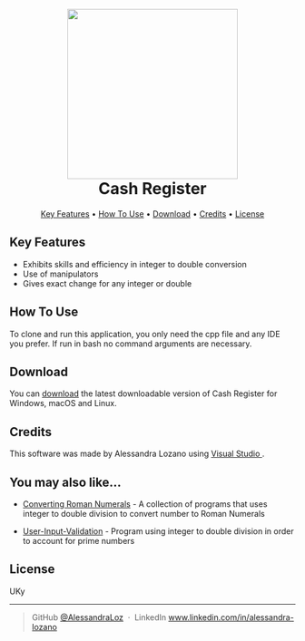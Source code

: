 
<h1 align="center">
  <br>
  <img src="https://cb.scene7.com/is/image/Crate/WoodenCashRegisterHLSSF20/$web_pdp_main_carousel_low$/200728161251/wooden-cash-register.jpg" width="300">
  <br>
  Cash Register
  <br>
</h1>

<p align="center">
  <a href="#key-features">Key Features</a> •
  <a href="#how-to-use">How To Use</a> •
  <a href="#download">Download</a> •
  <a href="#credits">Credits</a> •
  <a href="#license">License</a>
</p>

## Key Features

* Exhibits skills and efficiency in integer to double conversion
* Use of manipulators
* Gives exact change for any integer or double

## How To Use

To clone and run this application, you only need the cpp file and any IDE you prefer. If run in bash no command
arguments are necessary. 

## Download

You can [download](https://github.com/AlessandraLoz/Cash-Register-Lab) the latest downloadable version of Cash Register for Windows, macOS and Linux.

## Credits

This software was made by Alessandra Lozano using <a href="https://visualstudio.microsoft.com/" > Visual Studio </a>.


## You may also like...

- [Converting Roman Numerals](https://github.com/AlessandraLoz/Converting-Roman-Numerals) - A collection of programs that uses integer to double division to convert number to Roman Numerals

- [User-Input-Validation](https://github.com/AlessandraLoz/User-Input-Validation) - Program using integer to double division in order to account for prime numbers

## License

UKy 

---

> GitHub [@AlessandraLoz](https://github.com/AlessandraLoz) &nbsp;&middot;&nbsp;
> LinkedIn www.linkedin.com/in/alessandra-lozano


